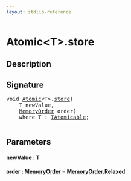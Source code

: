 ```yaml
---
layout: stdlib-reference
---
```


# Atomic\<T\>\.store

## Description





## Signature 

<pre>
<span class="code_keyword">void</span> <a href="/stdlib-reference/types/Atomic/index" class="code_type">Atomic</a>&lt;<span class="code_type">T</span>&gt;.<a href="/stdlib-reference/types/Atomic/store">store</a>(
    <span class="code_type">T</span> <span class='code_param'>newValue</span>,
    <a href="/stdlib-reference/types/MemoryOrder/index" class="code_type">MemoryOrder</a> <span class='code_param'>order</span>)
    <span class='code_keyword'>where</span> <span class="code_type">T</span> : <a href="/stdlib-reference/interfaces/IAtomicable/index" class="code_type">IAtomicable</a>;

</pre>

## Parameters

#### newValue  : T
#### order  : [MemoryOrder](/stdlib-reference/types/MemoryOrder/index) = [MemoryOrder](/stdlib-reference/types/MemoryOrder/index)\.Relaxed

